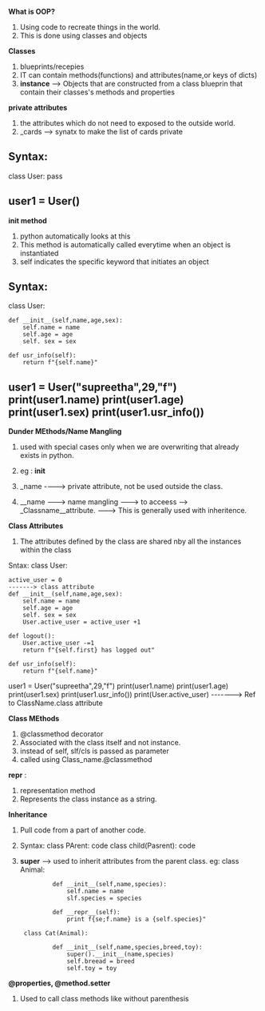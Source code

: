 **What is OOP?**
1. Using code to recreate things in the world.
2. This is done using classes and objects


**Classes**
1. blueprints/recepies
2. IT can contain methods(functions) and attributes(name,or keys of dicts)
3. **instance** --> Objects that are constructed from a class blueprin that contain their classes's methods and properties

**private attributes**
1. the attributes which do not need to exposed to the outside world.
2. _cards --> synatx to make the list of cards private

Syntax:
---------
class User:
    pass

user1 = User()
-------------

**init method**
1. python automatically looks at this
2. This method is automatically called everytime when an object is instantiated 
3. self indicates the specific keyword that initiates an object

Syntax:
---------
class User:
    
    def __init__(self,name,age,sex):
        self.name = name
        self.age = age
        self. sex = sex

    def usr_info(self):
        return f"{self.name}"


user1 = User("supreetha",29,"f")
print(user1.name)
print(user1.age)
print(user1.sex)
print(user1.usr_info())
-------------

**Dunder MEthods/Name Mangling**
1. used with special cases only when we are overwriting that already exists in python. 
2. eg : __init__

3. _name ----> private attribute, not be used outside the class. 
4. __name ---> name mangling ---> to acceess --> _Classname__attribute. ---> This is generally used with inheritence.

**Class Attributes**
1. The attributes defined by the class are shared nby all the instances within the class

Sntax:
class User:
    
    active_user = 0                                                             -------> class attribute
    def __init__(self,name,age,sex):
        self.name = name
        self.age = age
        self. sex = sex
        User.active_user = active_user +1
        
    def logout():
        User.active_user -=1
        return f"{self.first} has logged out"

    def usr_info(self):
        return f"{self.name}"


user1 = User("supreetha",29,"f")
print(user1.name)
print(user1.age)
print(user1.sex)
print(user1.usr_info())
print(User.active_user)                                            -------> Ref to ClassName.class attribute

**Class MEthods**
1. @classmethod decorator
2. Associated with the class itself and not instance.
3. instead of self, slf/cls is passed as parameter
4. called using Class_name.@classmethod


**__repr__** :
1. representation method
2. Represents the class instance as a string.


**Inheritance**
1. Pull code from a part of another code.
2. Syntax:
    class PArent:
        code
    class child(Pasrent):
        code
3. **super** --> used to inherit attributes from the parent class. 
    eg:
        class Animal:

                def __init__(self,name,species):
                    self.name = name
                    slf.species = species

                def __repr__(self):
                    print f{se;f.name} is a {self.species}"

        class Cat(Animal):

                def __init__(self,name,species,breed,toy):
                    super().__init__(name,species)
                    self.breead = breed
                    self.toy = toy

**@properties, @method.setter**
1. Used to call class methods like without parenthesis

 